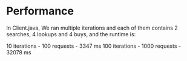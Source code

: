 # Performance

In Client.java, We ran multiple iterations and each of them contains 2 searches, 4 lookups and 4 buys, and the runtime is:

10 iterations - 100 requests - 3347 ms
100 iterations - 1000 requests - 32078 ms
